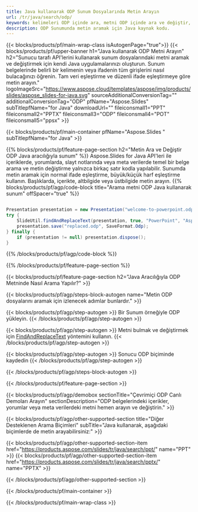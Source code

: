 ```yaml
---
title: Java kullanarak ODP Sunum Dosyalarında Metin Arayın
url: /tr/java/search/odp/
keywords: kelimeleri ODP içinde ara, metni ODP içinde ara ve değiştir, metin ara ODP Sunum
description: ODP Sunumunda metin aramak için Java kaynak kodu.
---
```


{{< blocks/products/pf/main-wrap-class isAutogenPage="true">}}
{{< blocks/products/pf/upper-banner h1="Java kullanarak ODP Metni Arayın" h2="Sunucu tarafı API'lerini kullanarak sunum dosyalarındaki metni aramak ve değiştirmek için kendi Java uygulamalarınızı oluşturun. Sunum belgelerinde belirli bir kelimenin veya ifadenin tüm girişlerini nasıl bulacağınızı öğrenin. Tam veri eşleştirme ve düzenli ifade eşleştirmeye göre metin arayın." logoImageSrc="https://www.aspose.cloud/templates/aspose/img/products/slides/aspose_slides-for-java.svg" sourceAdditionalConversionTag="" additionalConversionTag="ODP" pfName="Aspose.Slides" subTitlepfName="for Java" downloadUrl="" fileiconsmall1="PPT" fileiconsmall2="PPTX" fileiconsmall3="ODP" fileiconsmall4="POT" fileiconsmall5="ppsx" >}}

{{< blocks/products/pf/main-container pfName="Aspose.Slides " subTitlepfName="for Java" >}}

{{% blocks/products/pf/feature-page-section  h2="Metin Ara ve Değiştir ODP Java aracılığıyla sunum" %}}
Aspose.Slides for Java API'leri ile içeriklerde, yorumlarda, slayt notlarında veya meta verilerde temel bir belge arama ve metin değiştirme yalnızca birkaç satır kodla yapılabilir. Sunumda metin aramak için normal ifade eşleştirme, büyük/küçük harf eşleştirme kullanın. Başlıklarda, içerikte, altbilgide veya üstbilgide metin arayın.
{{% blocks/products/pf/agp/code-block title="Arama metni ODP Java kullanarak sunum" offSpacer="true" %}}

```java

Presentation presentation = new Presentation("welcome-to-powerpoint.odp");
try {
    SlideUtil.findAndReplaceText(presentation, true, "PowerPoint", "Aspose.Slides", null);
    presentation.save("replaced.odp", SaveFormat.Odp);
} finally {
    if (presentation != null) presentation.dispose();
}
```

{{% /blocks/products/pf/agp/code-block %}}

{{% /blocks/products/pf/feature-page-section %}}

{{< blocks/products/pf/feature-page-section  h2="Java Aracılığıyla ODP Metninde Nasıl Arama Yapılır?" >}}

{{< blocks/products/pf/agp/steps-block-autogen name="Metin ODP dosyalarını aramak için izlenecek adımlar bunlardır." >}}

{{< blocks/products/pf/agp/step-autogen >}}
Bir Sunum örneğiyle ODP yükleyin.
{{< /blocks/products/pf/agp/step-autogen >}}

{{< blocks/products/pf/agp/step-autogen >}}
Metni bulmak ve değiştirmek için [FindAndReplaceText](https://reference.aspose.com/slides/java/com.aspose.slides/slideutil/#findAndReplaceText-com.aspose.slides.IPresentation-boolean-java.lang.String-java.lang.String-) yöntemini kullanın.
{{< /blocks/products/pf/agp/step-autogen >}}

{{< blocks/products/pf/agp/step-autogen >}}
Sonucu ODP biçiminde kaydedin
{{< /blocks/products/pf/agp/step-autogen >}}

{{< /blocks/products/pf/agp/steps-block-autogen >}}

{{< /blocks/products/pf/feature-page-section >}}

{{< blocks/products/pf/agp/demobox sectionTitle="Çevrimiçi ODP Canlı Demoları Arayın" sectionDescription="ODP belgelerindeki içerikler, yorumlar veya meta verilerdeki metni hemen arayın ve değiştirin." >}}

{{< blocks/products/pf/agp/other-supported-section title="Diğer Desteklenen Arama Biçimleri" subTitle="Java kullanarak, aşağıdaki biçimlerde de metin arayabilirsiniz:" >}}

{{< blocks/products/pf/agp/other-supported-section-item href="https://products.aspose.com/slides/tr/java/search/ppt/" name="PPT" >}}
{{< blocks/products/pf/agp/other-supported-section-item href="https://products.aspose.com/slides/tr/java/search/pptx/" name="PPTX" >}}


{{< /blocks/products/pf/agp/other-supported-section >}}

{{< /blocks/products/pf/main-container >}}
    
{{< /blocks/products/pf/main-wrap-class >}}
